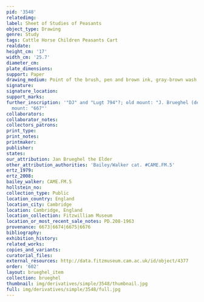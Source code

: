 ```yaml
---
pid: '3548'
relatedimg: 
label: Sheet of Studies of Peasants
object_type: Drawing
genre: Study
tags: Cattle Horse Children Peasants Cart
realdate: 
height_cm: '17'
width_cm: '25.7'
diameter_cm: 
plate_dimensions: 
support: Paper
drawing_medium: Point of the brush, pen and brown ink, gray-brown wash
signature: 
signature_location: 
support_marks: 
further_inscription: '"DJ" and "Lugt 794"?; old mount: "J. Brueghel (de Velours);
  mount: "667"'
collaborators: 
collaborator_notes: 
collectors_patrons: 
print_type: 
print_notes: 
printmaker: 
publisher: 
states: 
our_attribution: Jan Brueghel the Elder
other_attribution_authorities: 'Bailey/Walker cat. #CAME.FM.5'
ertz_1979: 
ertz_2008: 
bailey_walker: CAME.FM.5
hollstein_no: 
collection_type: Public
location_country: England
location_city: Cambridge
location: Cambridge, England
location_collection: Fitzwilliam Museum
location_or_most_recent_sale_notes: PD.208-1963
provenance: 6673|6674|6675|6676
bibliography: 
exhibition_history: 
related_works: 
copies_and_variants: 
curatorial_files: 
external_resources: http://data.fitzmuseum.cam.ac.uk/id/object/4377
order: '602'
layout: brueghel_item
collection: brueghel
thumbnail: img/derivatives/simple/3548/thumbnail.jpg
full: img/derivatives/simple/3548/full.jpg
---
```

